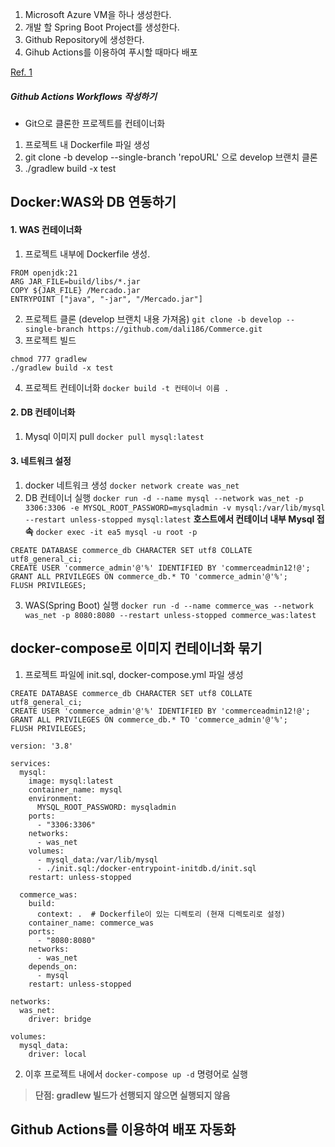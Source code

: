 1. Microsoft Azure VM을 하나 생성한다.
2. 개발 할 Spring Boot Project를 생성한다.
3. Github Repository에 생성한다.
4. Gihub Actions를 이용하여 푸시할 때마다 배포

[Ref. 1](https://velog.io/@rivkode/Docker-%EC%BB%A8%ED%85%8C%EC%9D%B4%EB%84%88%EB%A1%9C-Spring-MySQL-%EC%97%B0%EB%8F%99)
##### Github Actions Workflows 작성하기

- Git으로 클론한 프로젝트를 컨테이너화
1. 프로젝트 내 Dockerfile 파일 생성
2. git clone -b develop --single-branch 'repoURL' 으로 develop 브랜치 클론
3. ./gradlew build -x test

## Docker:WAS와 DB 연동하기
#### 1. WAS 컨테이너화
1. 프로젝트 내부에 Dockerfile 생성.
```
FROM openjdk:21
ARG JAR_FILE=build/libs/*.jar
COPY ${JAR_FILE} /Mercado.jar
ENTRYPOINT ["java", "-jar", "/Mercado.jar"]
```
2. 프로젝트 클론 (develop 브랜치 내용 가져옴)
`git clone -b develop --single-branch https://github.com/dali186/Commerce.git`
3. 프로젝트 빌드
```
chmod 777 gradlew
./gradlew build -x test
```
4. 프로젝트 컨테이너화
`docker build -t 컨테이너 이름 .`

#### 2. DB 컨테이너화
1. Mysql 이미지 pull
`docker pull mysql:latest`

#### 3. 네트워크 설정
1. docker 네트워크 생성
`docker network create was_net`
2. DB 컨테이너 실행
`docker run -d --name mysql --network was_net -p 3306:3306 -e MYSQL_ROOT_PASSWORD=mysqladmin -v mysql:/var/lib/mysql --restart unless-stopped mysql:latest`
__호스트에서 컨테이너 내부 Mysql 접속__
`docker exec -it ea5 mysql -u root -p`
```
CREATE DATABASE commerce_db CHARACTER SET utf8 COLLATE utf8_general_ci;
CREATE USER 'commerce_admin'@'%' IDENTIFIED BY 'commerceadmin12!@';
GRANT ALL PRIVILEGES ON commerce_db.* TO 'commerce_admin'@'%';
FLUSH PRIVILEGES;
```
3. WAS(Spring Boot) 실행
`docker run -d --name commerce_was --network was_net -p 8080:8080 --restart unless-stopped commerce_was:latest`

## docker-compose로 이미지 컨테이너화 묶기
1. 프로젝트 파일에 init.sql, docker-compose.yml 파일 생성
```
CREATE DATABASE commerce_db CHARACTER SET utf8 COLLATE utf8_general_ci;
CREATE USER 'commerce_admin'@'%' IDENTIFIED BY 'commerceadmin12!@';
GRANT ALL PRIVILEGES ON commerce_db.* TO 'commerce_admin'@'%';
FLUSH PRIVILEGES;
```
```
version: '3.8'

services:
  mysql:
    image: mysql:latest
    container_name: mysql
    environment:
      MYSQL_ROOT_PASSWORD: mysqladmin
    ports:
      - "3306:3306"
    networks:
      - was_net
    volumes:
      - mysql_data:/var/lib/mysql
      - ./init.sql:/docker-entrypoint-initdb.d/init.sql
    restart: unless-stopped

  commerce_was:
    build:
      context: .  # Dockerfile이 있는 디렉토리 (현재 디렉토리로 설정)
    container_name: commerce_was
    ports:
      - "8080:8080"
    networks:
      - was_net
    depends_on:
      - mysql
    restart: unless-stopped

networks:
  was_net:
    driver: bridge

volumes:
  mysql_data:
    driver: local
```
2. 이후 프로젝트 내에서 `docker-compose up -d` 명령어로 실행

> __단점: gradlew 빌드가 선행되지 않으면 실행되지 않음__

## Github Actions를 이용하여 배포 자동화
